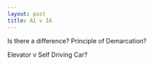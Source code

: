 ```yaml
---
layout: post
title: AI v IA
---
```

Is there a difference? Principle of Demarcation?

Elevator v Self Driving Car?
